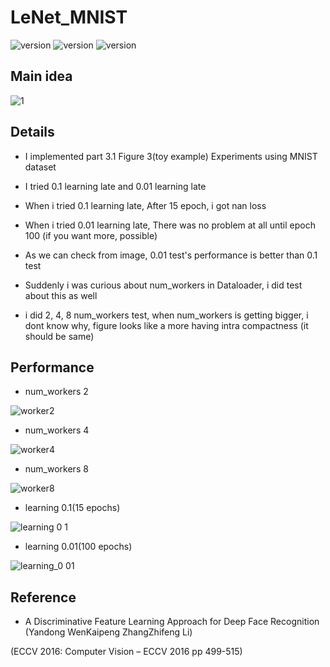 # LeNet_MNIST

![version](https://img.shields.io/badge/CUDA-11.1-brightgreen) ![version](https://img.shields.io/badge/cuDNN-8.1.0-blue) ![version](https://img.shields.io/badge/pytorch-1.9.0-orange)



## Main idea
![1](https://user-images.githubusercontent.com/87002037/131639522-aebe7a34-b76a-4852-abc7-b3965aedee0d.PNG)




## Details

* I implemented part 3.1 Figure 3(toy example) Experiments using MNIST dataset

* I tried 0.1 learning late and 0.01 learning late

* When i tried 0.1 learning late, After 15 epoch, i got nan loss

* When i tried 0.01 learning late, There was no problem at all until epoch 100 (if you want more, possible)

* As we can check from image, 0.01 test's performance is better than 0.1 test

* Suddenly i was curious about num_workers in Dataloader, i did test about this as well   

* i did 2, 4, 8 num_workers test, when num_workers is getting bigger, i dont know why, figure looks like a more having intra compactness (it should be same)


## Performance
* num_workers 2

![worker2](https://user-images.githubusercontent.com/87002037/131765401-e2f8198d-ec96-4862-a1e7-e91bd9dc2385.gif)

* num_workers 4

![worker4](https://user-images.githubusercontent.com/87002037/131765404-ac946c8f-c4a7-4b43-bf04-335424420a32.gif)

* num_workers 8

![worker8](https://user-images.githubusercontent.com/87002037/131765408-c8703e04-5027-4e03-b270-6e29137f8ec7.gif)





* learning 0.1(15 epochs)

![learning 0 1](https://user-images.githubusercontent.com/87002037/131765362-d3fd1168-625c-497b-ac0c-7b9031f85a6b.gif)

* learning 0.01(100 epochs)

![learning_0 01](https://user-images.githubusercontent.com/87002037/131765373-1c1574e8-f874-4e69-9f22-667f658a542c.gif)

## Reference

* A Discriminative Feature Learning Approach for Deep Face Recognition (Yandong WenKaipeng ZhangZhifeng Li)
 
 (ECCV 2016: Computer Vision – ECCV 2016 pp 499-515)

